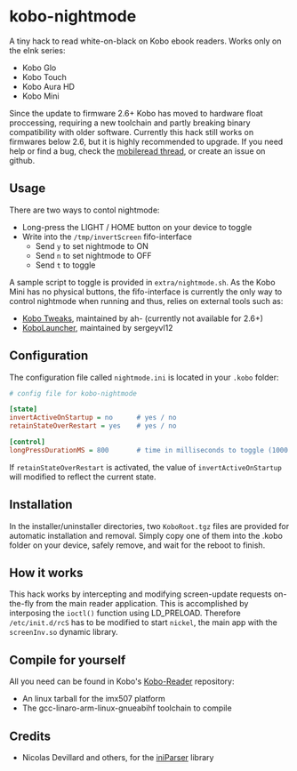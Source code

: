 kobo-nightmode
==============

A tiny hack to read white-on-black on Kobo ebook readers. Works only on the eInk series:
+ Kobo Glo
+ Kobo Touch
+ Kobo Aura HD
+ Kobo Mini

Since the update to firmware 2.6+ Kobo has moved to hardware float proccessing, 
requiring a new toolchain and partly breaking binary compatibility with older software. Currently this hack still works on  firmwares below 2.6, but it is highly recommended to upgrade.
If you need help or find a bug, check the [mobileread thread](http://www.mobileread.com/forums/showthread.php?t=212162), or create an issue on github.

Usage
-----
There are two ways to contol nightmode:
+ Long-press the LIGHT / HOME button on your device to toggle
+ Write into the `/tmp/invertScreen` fifo-interface
  + Send `y` to set nightmode to ON
  + Send `n` to set nightmode to OFF
  + Send `t` to toggle

A sample script to toggle is provided in `extra/nightmode.sh`.
As the Kobo Mini has no physical buttons, the fifo-interface is currently the only way to control nightmode when running and thus, 
relies on external tools such as:
+ [Kobo Tweaks](http://www.mobileread.com/forums/showthread.php?t=206180), maintained by ah- (currently not available for 2.6+)
+ [KoboLauncher](http://www.mobileread.com/forums/showthread.php?t=201632), maintained by sergeyvl12

Configuration
-------------
The configuration file called `nightmode.ini` is located in your `.kobo` folder:
```ini
# config file for kobo-nightmode

[state]
invertActiveOnStartup = no      # yes / no
retainStateOverRestart = yes    # yes / no

[control]
longPressDurationMS = 800       # time in milliseconds to toggle (1000 = 1 second)
```
If `retainStateOverRestart` is activated, the value of `invertActiveOnStartup` will modified to reflect the current state.

Installation
------------
In the installer/uninstaller directories, two `KoboRoot.tgz` files are provided for automatic installation and removal.
Simply copy one of them into the .kobo folder on your device, safely remove, and wait for the reboot to finish.

How it works
------------
This hack works by intercepting and modifying screen-update requests on-the-fly from the main reader application. 
This is accomplished by interposing the `ioctl()` function using LD_PRELOAD.
Therefore `/etc/init.d/rcS` has to be modified to start `nickel`, the main app with the `screenInv.so` dynamic library.

Compile for yourself
--------------------
All you need can be found in Kobo's [Kobo-Reader](https://github.com/kobolabs/Kobo-Reader) repository:
+ An linux tarball for the imx507 platform
+ The gcc-linaro-arm-linux-gnueabihf toolchain to compile

Credits
-------
+ Nicolas Devillard and others, for the [iniParser](http://github.com/ndevilla/iniparser) library

